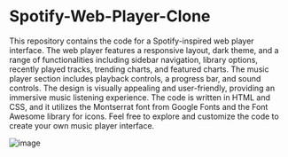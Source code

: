 # Spotify-Web-Player-Clone

This repository contains the code for a Spotify-inspired web player interface. The web player features a responsive layout, dark theme, and a range of functionalities
including sidebar navigation, library options, recently played tracks, trending charts, and featured charts. The music player section includes playback controls, a 
progress bar, and sound controls. The design is visually appealing and user-friendly, providing an immersive music listening experience. The code is written in HTML 
and CSS, and it utilizes the Montserrat font from Google Fonts and the Font Awesome library for icons. Feel free to explore and customize the code to create your own 
music player interface.

![image](https://github.com/suman1406/Spotify-Web-Player-Clone/assets/119001618/77d35241-cccc-4a55-bc6f-a55e258b4ea8)

